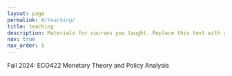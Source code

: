 ```yaml
---
layout: page
permalink: #/teaching/
title: teaching
description: Materials for courses you taught. Replace this text with your description.
nav: true
nav_order: 5
---
```


Fall 2024: ECO422 Monetary Theory and Policy Analysis
